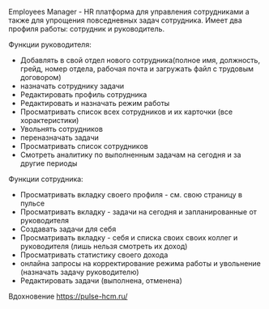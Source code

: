 Employees Manager - HR платформа для управления сотрудниками а также для упрощения повседневных задач сотрудника. Имеет два профиля работы: сотрудник и руководитель. 

Функции руководителя: 
- Добавлять в свой отдел нового сотрудника(полное имя, должность, грейд, номер отдела, рабочая почта и загружать файл с трудовым договором)
- назначать сотруднику задачи 
- Редактировать профиль сотрудника
- Редактировать и назначать режим работы
- Просматривать список всех сотрудников и их карточки (все хорактеристики)
- Увольнять сотрудников
- переназначать задачи 
- Просматривать список сотрудников
- Смотреть аналитику по выполненным задачам на сегодня и за другие периоды



Функции сотрудника: 
- Просматривать вкладку своего профиля - см. свою страницу в пульсе
- Просматривать вкладку - задачи на сегодня и запланированные от руководителя 
- Создавать задачи для себя 
- Просматривать вкладку -  себя и списка своих своих коллег и руководителя (лишь нельзя смотреть их доход)
- Просматривать статистику своего дохода 
- онлайна запросы на корректирование режима работы и увольнение (назначать задачу руководителю)
- Редактировать задачи (выполнена, отменена)



Вдохновение 
https://pulse-hcm.ru/
